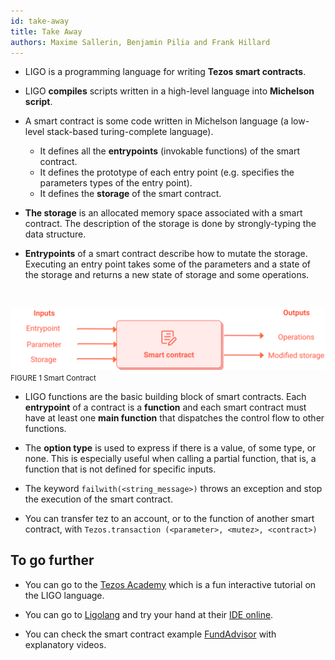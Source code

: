 ```yaml
---
id: take-away
title: Take Away
authors: Maxime Sallerin, Benjamin Pilia and Frank Hillard
---
```


- LIGO is a programming language for writing **Tezos smart contracts**.
- LIGO **compiles** scripts written in a high-level language into **Michelson script**.

- A smart contract is some code written in Michelson language (a low-level stack-based turing-complete language).
    - It defines all the **entrypoints** (invokable functions) of the smart contract.
    - It defines the prototype of each entry point (e.g. specifies the parameters types of the entry point).
    - It defines the **storage** of the smart contract.

- **The storage** is an allocated memory space associated with a smart contract.
  The description of the storage is done by strongly-typing the data structure.

- **Entrypoints** of a smart contract describe how to mutate the storage.
  Executing an entry point takes some of the parameters and a state of the storage
  and returns a new state of storage and some operations.
  
<br/>

![](../../static/img/ligo/smart_contract.svg)
<small className="figure">FIGURE 1 Smart Contract</small>

- LIGO functions are the basic building block of smart contracts.
  Each **entrypoint** of a contract is a **function**
  and each smart contract must have at least one **main function**
  that dispatches the control flow to other functions.

- The **option type** is used to express if there is a value, of some type, or none.
  This is especially useful when calling a partial function, that is, a function that is not defined for specific inputs.

- The keyword `failwith(<string_message>)` throws an exception and stop the execution of the smart contract.

- You can transfer tez to an account, or to the function of another smart contract, with `Tezos.transaction (<parameter>, <mutez>, <contract>)`

## To go further

- You can go to the [Tezos Academy](https://tezosacademy.io/pascal/chapter-about)
  which is a fun interactive tutorial on the LIGO language.

- You can go to [Ligolang](https://ligolang.org/)
  and try your hand at their [IDE online](https://ide.ligolang.org/).

- You can check the smart contract
  example [FundAdvisor](https://github.com/frankhillard/ligo_tutorial_fundadvisor) with explanatory videos.
  
